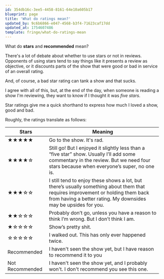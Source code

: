 ```yaml
---
id: 354db16c-3ee5-4458-8161-64e10a605b17
blueprint: page
title: 'What do ratings mean?'
updated_by: 9c6b6866-e047-4568-b3f4-71623caf17dd
updated_at: 1754607486
template: fringe/what-do-ratings-mean
---
```

What do **stars** and **recommended** mean?

There's a lot of debate about whether to use stars or not in reviews. Opponents of using stars tend to say things like it presents a review as objective, or it discounts parts of the show that were good or bad in service of an overall rating.

And, of course, a bad star rating can tank a show and that sucks.

I agree with all of this, but, at the end of the day, when someone is reading a show I'm reviewing, they want to know if I thought it was _five stars_.

Star ratings give me a quick shorthand to express how much I loved a show, good and bad.

Roughly, the ratings translate as follows:

| Stars    |   Meaning  |
| --- | --- |
|  ★★★★★   |   Go to the show. It's rad. |
| ★★★★☆   | Still go! But I enjoyed it slightly less than a “five star” show. Usually I’ll add some commentary in the review. But we need four stars because when everyone’s super, no one is. |
| ★★★☆☆  | I still tend to enjoy these shows a lot, but there’s usually something about them that requires improvement or holding them back from having a better rating. My downsides may be upsides for you. |
| ★★☆☆☆ | Probably don’t go, unless you have a reason to think I’m wrong. But I don’t think I am. |
| ★☆☆☆☆ | Show’s pretty shit. |
| ☆☆☆☆☆ | I walked out. This has only ever happened twice.
| Recommended | I haven't seen the show yet, but I have reason to recommend it to you |
| Not Recommended | I haven't seen the show yet, and I probably won't. I don't recommend you see this one. |
